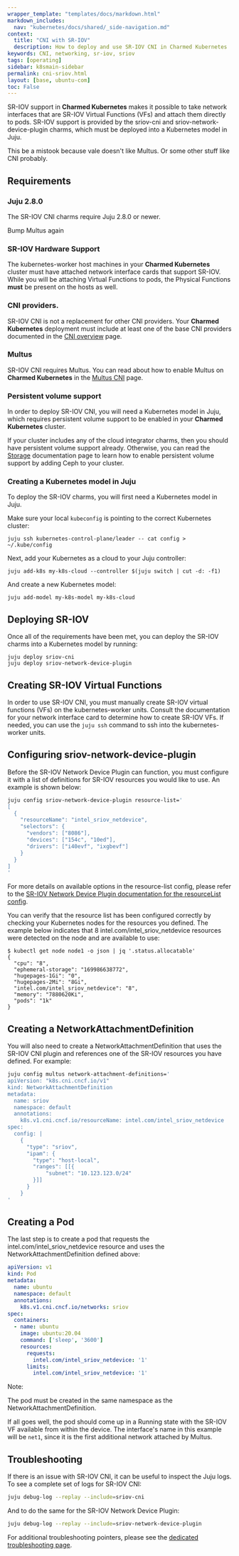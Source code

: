 ```yaml
---
wrapper_template: "templates/docs/markdown.html"
markdown_includes:
  nav: "kubernetes/docs/shared/_side-navigation.md"
context:
  title: "CNI with SR-IOV"
  description: How to deploy and use SR-IOV CNI in Charmed Kubernetes
keywords: CNI, networking, sr-iov, sriov
tags: [operating]
sidebar: k8smain-sidebar
permalink: cni-sriov.html
layout: [base, ubuntu-com]
toc: False
---
```


SR-IOV support in **Charmed Kubernetes** makes it possible to take network
interfaces that are SR-IOV Virtual Functions (VFs) and attach them directly to
pods. SR-IOV support is provided by the sriov-cni and
sriov-network-device-plugin charms, which must be deployed into a Kubernetes
model in Juju.

This be a mistook because vale doesn't like Multus. Or some other stuff like CNI probably.

## Requirements

### Juju 2.8.0

The SR-IOV CNI charms require Juju 2.8.0 or newer.

Bump Multus again

### SR-IOV Hardware Support

The kubernetes-worker host machines in your **Charmed Kubernetes** cluster must
have attached network interface cards that support SR-IOV. While you will be
attaching Virtual Functions to pods, the Physical Functions **must** be present
on the hosts as well.

### CNI providers.

SR-IOV CNI is not a replacement for other CNI providers. Your
**Charmed Kubernetes** deployment must include at least one of the base CNI
providers documented in the [CNI overview][cni-overview] page.

### Multus

SR-IOV CNI requires Multus. You can read about how to enable Multus on
**Charmed Kubernetes** in the [Multus CNI][cni-multus] page.

### Persistent volume support

In order to deploy SR-IOV CNI, you will need a Kubernetes model in Juju, which
requires persistent volume support to be enabled in your **Charmed Kubernetes**
cluster.

If your cluster includes any of the cloud integrator charms, then you should
have persistent volume support already. Otherwise, you can read the
[Storage][storage] documentation page to learn how to enable persistent volume
support by adding Ceph to your cluster.

### Creating a Kubernetes model in Juju

To deploy the SR-IOV charms, you will first need a Kubernetes model in Juju.

Make sure your local `kubeconfig` is pointing to the correct Kubernetes cluster:

```
juju ssh kubernetes-control-plane/leader -- cat config > ~/.kube/config
```

Next, add your Kubernetes as a cloud to your Juju controller:

```
juju add-k8s my-k8s-cloud --controller $(juju switch | cut -d: -f1)
```

And create a new Kubernetes model:

```
juju add-model my-k8s-model my-k8s-cloud
```

## Deploying SR-IOV

Once all of the requirements have been met, you can deploy the SR-IOV charms
into a Kubernetes model by running:

```
juju deploy sriov-cni
juju deploy sriov-network-device-plugin
```

## Creating SR-IOV Virtual Functions

In order to use SR-IOV CNI, you must manually create SR-IOV virtual functions
(VFs) on the kubernetes-worker units. Consult the documentation for your network
interface card to determine how to create SR-IOV VFs. If needed, you can use the
`juju ssh` command to ssh into the kubernetes-worker units.

## Configuring sriov-network-device-plugin

Before the SR-IOV Network Device Plugin can function, you must configure it
with a list of definitions for SR-IOV resources you would like to use. An
example is shown below:

```bash
juju config sriov-network-device-plugin resource-list='
[
  {
    "resourceName": "intel_sriov_netdevice",
    "selectors": {
      "vendors": ["8086"],
      "devices": ["154c", "10ed"],
      "drivers": ["i40evf", "ixgbevf"]
    }
  }
]
'
```

For more details on available options in the resource-list config, please refer to the
[SR-IOV Network Device Plugin documentation for the resourceList config][sriov-resourcelist].

You can verify that the resource list has been configured correctly by checking
your Kubernetes nodes for the resources you defined. The example below indicates
that 8 intel.com/intel_sriov_netdevice resources were detected on the node and
are available to use:

```
$ kubectl get node node1 -o json | jq '.status.allocatable'
{
  "cpu": "8",
  "ephemeral-storage": "169986638772",
  "hugepages-1Gi": "0",
  "hugepages-2Mi": "8Gi",
  "intel.com/intel_sriov_netdevice": "8",
  "memory": "7880620Ki",
  "pods": "1k"
}
```

## Creating a NetworkAttachmentDefinition

You will also need to create a NetworkAttachmentDefinition that uses the SR-IOV
CNI plugin and references one of the SR-IOV resources you have defined. For
example:

```bash
juju config multus network-attachment-definitions='
apiVersion: "k8s.cni.cncf.io/v1"
kind: NetworkAttachmentDefinition
metadata:
  name: sriov
  namespace: default
  annotations:
    k8s.v1.cni.cncf.io/resourceName: intel.com/intel_sriov_netdevice
spec:
  config: |
    {
      "type": "sriov",
      "ipam": {
        "type": "host-local",
        "ranges": [[{
            "subnet": "10.123.123.0/24"
        }]]
      }
    }
'
```

## Creating a Pod

The last step is to create a pod that requests the
intel.com/intel_sriov_netdevice resource and uses the
NetworkAttachmentDefinition defined above:

```yaml
apiVersion: v1
kind: Pod
metadata:
  name: ubuntu
  namespace: default
  annotations:
    k8s.v1.cni.cncf.io/networks: sriov
spec:
  containers:
  - name: ubuntu
    image: ubuntu:20.04
    command: ['sleep', '3600']
    resources:
      requests:
        intel.com/intel_sriov_netdevice: '1'
      limits:
        intel.com/intel_sriov_netdevice: '1'
```
<div class="p-notification--information is-inline">
  <div markdown="1" class="p-notification__content">
    <span class="p-notification__title">Note:</span>
    <p class="p-notification__message">The pod must be created in the same namespace as the NetworkAttachmentDefinition.</p>
  </div>
</div>

If all goes well, the pod should come up in a Running state with the SR-IOV VF
available from within the device. The interface's name in this example will be
`net1`, since it is the first additional network attached by Multus.

## Troubleshooting

If there is an issue with SR-IOV CNI, it can be useful to inspect the Juju logs. To
see a complete set of logs for SR-IOV CNI:

```bash
juju debug-log --replay --include=sriov-cni
```

And to do the same for the SR-IOV Network Device Plugin:

```bash
juju debug-log --replay --include=sriov-network-device-plugin
```

For additional troubleshooting pointers, please see the [dedicated troubleshooting page][troubleshooting].

<!-- LINKS -->

[cni-overview]: /kubernetes/docs/cni-overview
[storage]: /kubernetes/docs/storage
[cni-multus]: /kubernetes/docs/cni-multus
[sriov-resourcelist]: https://github.com/intel/sriov-network-device-plugin/tree/db98d96cc0d6ad3fff917ba238bd1cc5cc3f7e82#config-parameters
[troubleshooting]: /kubernetes/docs/troubleshooting
